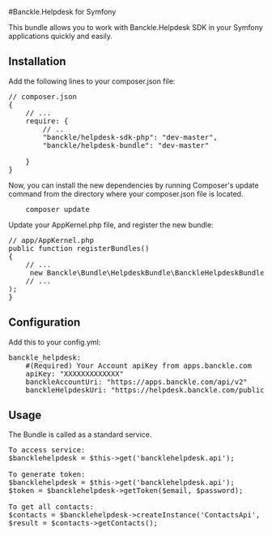 #Banckle.Helpdesk for Symfony

This bundle allows you to work with Banckle.Helpdesk SDK in your Symfony applications quickly and easily. 


Installation
----------------------------------

Add the following lines to your composer.json file:

<pre>
// composer.json
{
    // ...
    require: {
        // ..
        "banckle/helpdesk-sdk-php": "dev-master",
        "banckle/helpdesk-bundle": "dev-master"

    }
}
</pre>


Now, you can install the new dependencies by running Composer's update command from the directory where your composer.json file is located.

<pre>
    composer update
</pre>


Update your AppKernel.php file, and register the new bundle:

<pre>
// app/AppKernel.php
public function registerBundles()
{
    // ...
     new Banckle\Bundle\HelpdeskBundle\BanckleHelpdeskBundle(),
    // ...
);
}
</pre>

Configuration
----------------------------------

Add this to your config.yml:

<pre>
banckle_helpdesk:
    #(Required) Your Account apiKey from apps.banckle.com
    apiKey: "XXXXXXXXXXXXX"
    banckleAccountUri: "https://apps.banckle.com/api/v2"
    banckleHelpdeskUri: "https://helpdesk.banckle.com/public/api/v1"
</pre>

Usage
----------------------------------

The Bundle is called as a standard service. 

<pre>
To access service:
$bancklehelpdesk = $this->get('bancklehelpdesk.api');

To generate token:
$bancklehelpdesk = $this->get('bancklehelpdesk.api');
$token = $bancklehelpdesk->getToken($email, $password);

To get all contacts:
$contacts = $bancklehelpdesk->createInstance('ContactsApi', $token);
$result = $contacts->getContacts();
</pre>
